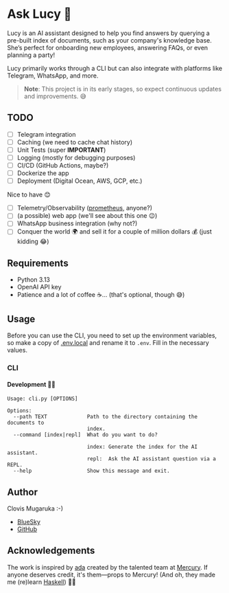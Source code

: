 # Ask Lucy 🐶

Lucy is an AI assistant designed to help you find answers by querying a pre-built index of documents, such as your company's knowledge base.
She’s perfect for onboarding new employees, answering FAQs, or even planning a party!

Lucy primarily works through a CLI but can also integrate with platforms like Telegram, WhatsApp, and more.

> **Note**: This project is in its early stages, so expect continuous updates and improvements. 😅


## TODO
- [ ] Telegram integration
- [ ] Caching (we need to cache chat history)
- [ ] Unit Tests (super **IMPORTANT**)
- [ ] Logging (mostly for debugging purposes)
- [ ] CI/CD (GitHub Actions, maybe?)
- [ ] Dockerize the app
- [ ] Deployment (Digital Ocean, AWS, GCP, etc.)

Nice to have 😊

- [ ] Telemetry/Observability ([prometheus](https://prometheus.io/), anyone?)
- [ ] (a possible) web app (we'll see about this one 😉)
- [ ] WhatsApp business integration (why not?)
- [ ] Conquer the world 🌍 and sell it for a couple of million dollars 💰 (just kidding 😂)

## Requirements

- Python 3.13
- OpenAI API key
- Patience and a lot of coffee ☕️... (that's optional, though 😅)

## Usage

Before you can use the CLI, you need to set up the environment variables,
so make a copy of [.env.local](./.env.local) and rename it to `.env`. Fill in the necessary values.

### CLI

#### Development 👷🏽

```
Usage: cli.py [OPTIONS]

Options:
  --path TEXT             Path to the directory containing the documents to
                          index.
  --command [index|repl]  What do you want to do?

                          index: Generate the index for the AI assistant.
                          repl:  Ask the AI assistant question via a REPL.
  --help                  Show this message and exit.
```


## Author

Clovis Mugaruka :-)

- [BlueSky](https://bsky.app/profile/clovisphere.github.io)
- [GitHub](https://github.com/clovisphere)


## Acknowledgements

The work is inspired by [ada](https://github.com/MercuryTechnologies/ada)
created by the talented team at [Mercury](https://mercury.com/). If anyone deserves credit,
it's them—props to Mercury! (And oh, they made me (re)learn [Haskell](https://people.willamette.edu/~fruehr/haskell/evolution.html)) 👏🏽
